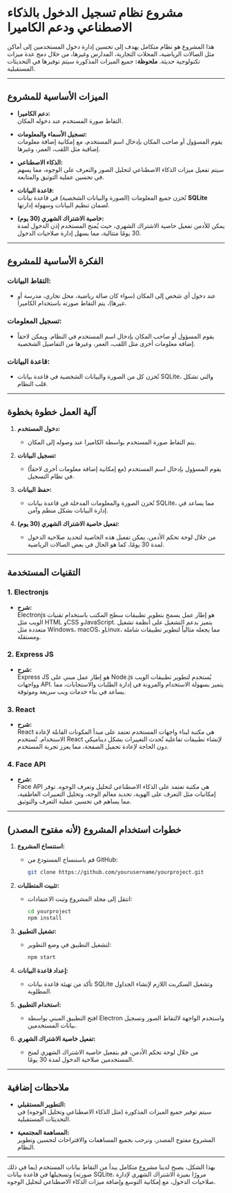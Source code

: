 # مشروع نظام تسجيل الدخول بالذكاء الاصطناعي ودعم الكاميرا

هذا المشروع هو نظام متكامل يهدف إلى تحسين إدارة دخول المستخدمين إلى أماكن مثل الصالات الرياضية، المحلات التجارية، المدارس وغيرها، من خلال دمج عدة ميزات تكنولوجية حديثة. **ملحوظة:** جميع الميزات المذكورة سيتم توفيرها في التحديثات المستقبلية.

---

## الميزات الأساسية للمشروع

- **دعم الكاميرا:**  
  التقاط صورة المستخدم عند دخوله المكان.

- **تسجيل الأسماء والمعلومات:**  
  يقوم المسؤول أو صاحب المكان بإدخال اسم المستخدم، مع إمكانية إضافة معلومات إضافية مثل اللقب، العمر، وغيرها.

- **الذكاء الاصطناعي:**  
  سيتم تفعيل ميزات الذكاء الاصطناعي لتحليل الصور والتعرف على الوجوه، مما يسهم في تحسين عملية التوثيق والمتابعة.

- **قاعدة البيانات:**  
  تُخزن جميع المعلومات (الصورة والبيانات الشخصية) في قاعدة بيانات **SQLite** لضمان تنظيم البيانات وسهولة إدارتها.

- **خاصية الاشتراك الشهري (30 يوم):**  
  يمكن للأدمن تفعيل خاصية الاشتراك الشهري، حيث يُمنح المستخدم إذن الدخول لمدة 30 يومًا متتالية، مما يسهل إدارة صلاحيات الدخول.

---

## الفكرة الأساسية للمشروع

### التقاط البيانات:
- عند دخول أي شخص إلى المكان (سواء كان صالة رياضية، محل تجاري، مدرسة أو غيرها)، يتم التقاط صورته باستخدام الكاميرا.

### تسجيل المعلومات:
- يقوم المسؤول أو صاحب المكان بإدخال اسم المستخدم في النظام. ويمكن لاحقاً إضافة معلومات أخرى مثل اللقب، العمر، وغيرها من التفاصيل الشخصية.

### قاعدة البيانات:
- تُخزن كل من الصورة والبيانات الشخصية في قاعدة بيانات SQLite، والتي تشكل قلب النظام.

---

## آلية العمل خطوة بخطوة

1. **دخول المستخدم:**
   - يتم التقاط صورة المستخدم بواسطة الكاميرا عند وصوله إلى المكان.

2. **تسجيل البيانات:**
   - يقوم المسؤول بإدخال اسم المستخدم (مع إمكانية إضافة معلومات أخرى لاحقاً) في نظام التسجيل.

3. **حفظ البيانات:**
   - تُخزن الصورة والمعلومات المدخلة في قاعدة بيانات SQLite، مما يساعد في إدارة البيانات بشكل منظم وآمن.

4. **تفعيل خاصية الاشتراك الشهري (30 يوم):**
   - من خلال لوحة تحكم الأدمن، يمكن تفعيل هذه الخاصية لتحديد صلاحية الدخول لمدة 30 يومًا، كما هو الحال في بعض الصالات الرياضية.

---

## التقنيات المستخدمة

### 1. Electronjs
- **شرح:**  
  Electronjs هو إطار عمل يسمح بتطوير تطبيقات سطح المكتب باستخدام تقنيات الويب مثل HTML وCSS وJavaScript. يتميز بدعم التشغيل على أنظمة تشغيل متعددة مثل Windows، macOS، وLinux، مما يجعله مثالياً لتطوير تطبيقات شاملة ومستقلة.

### 2. Express JS
- **شرح:**  
  Express JS هو إطار عمل مبني على Node.js يُستخدم لتطوير تطبيقات الويب وواجهات API. يتميز بسهولة الاستخدام والمرونة في إدارة الطلبات والاستجابات، مما يساعد في بناء خدمات ويب سريعة وموثوقة.

### 3. React
- **شرح:**  
  React هي مكتبة لبناء واجهات المستخدم تعتمد على مبدأ المكونات القابلة لإعادة الاستخدام. تُستخدم React لإنشاء تطبيقات تفاعلية تُحدث التغييرات بشكل ديناميكي دون الحاجة لإعادة تحميل الصفحة، مما يعزز تجربة المستخدم.

### 4. Face API
- **شرح:**  
  Face API هي مكتبة تعتمد على الذكاء الاصطناعي لتحليل وتعرف الوجوه. توفر إمكانيات مثل التعرف على الهوية، تحديد معالم الوجه، وتحليل التعبيرات العاطفية، مما يساهم في تحسين عملية التعرف والتوثيق.

---

## خطوات استخدام المشروع (لأنه مفتوح المصدر)

1. **استنساخ المشروع:**
   - قم باستنساخ المستودع من GitHub:
     ```bash
     git clone https://github.com/yourusername/yourproject.git
     ```

2. **تثبيت المتطلبات:**
   - انتقل إلى مجلد المشروع وثبت الاعتمادات:
     ```bash
     cd yourproject
     npm install
     ```

3. **تشغيل التطبيق:**
   - لتشغيل التطبيق في وضع التطوير:
     ```bash
     npm start
     ```

4. **إعداد قاعدة البيانات:**
   - تأكد من تهيئة قاعدة بيانات SQLite وتشغيل السكربت اللازم لإنشاء الجداول المطلوبة.

5. **استخدام التطبيق:**
   - افتح التطبيق المبني بواسطة Electron واستخدم الواجهة لالتقاط الصور وتسجيل بيانات المستخدمين.

6. **تفعيل خاصية الاشتراك الشهري:**
   - من خلال لوحة تحكم الأدمن، قم بتفعيل خاصية الاشتراك الشهري لمنح المستخدمين صلاحية الدخول لمدة 30 يومًا.

---

## ملاحظات إضافية

- **التطوير المستقبلي:**  
  سيتم توفير جميع الميزات المذكورة (مثل الذكاء الاصطناعي وتحليل الوجوه) في التحديثات المستقبلية.
  
- **المساهمة المجتمعية:**  
  المشروع مفتوح المصدر، ونرحب بجميع المساهمات والاقتراحات لتحسين وتطوير النظام.

---

بهذا الشكل، يصبح لدينا مشروع متكامل يبدأ من التقاط بيانات المستخدم (بما في ذلك صورته) وتسجيلها في قاعدة بيانات SQLite، مرورًا بميزة الاشتراك الشهري لإدارة صلاحيات الدخول، مع إمكانية التوسع وإضافة ميزات الذكاء الاصطناعي لتحليل الوجوه.  
